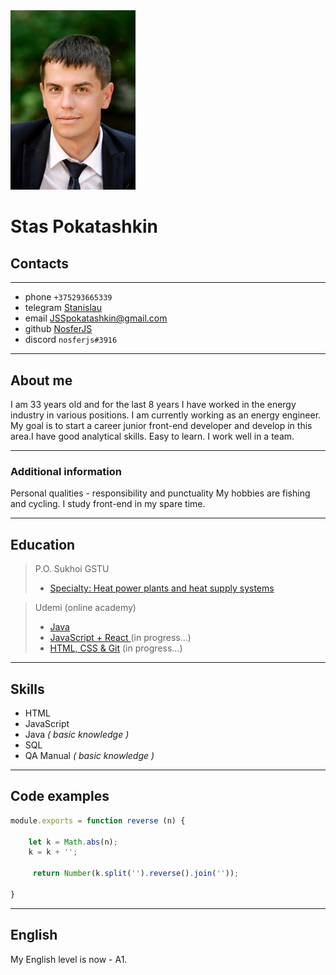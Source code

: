 <img src = "photo.jpg" alt="photo" width = 200  >

# Stas Pokatashkin
##  Contacts
***
* phone `+375293665339`
* telegram  [Stanislau](https://t.me/NosferJS)    
* email JSSpokatashkin@gmail.com
* github    [NosferJS](https://github.com/NosferJS)
* discord   `nosferjs#3916`

***
## About me
I am 33 years old and for the last 8 years I have worked in the energy industry in various positions. I am currently working as an energy engineer.
My goal is to start a career junior front-end developer and develop in this area.I have good analytical skills. Easy to learn. I work well in a team. 

***

###  Additional information   
Personal qualities - responsibility and punctuality
My hobbies are fishing and cycling.
I study front-end in my spare time.

***

## Education
> P.O. Sukhoi GSTU  
> - [Specialty: Heat power plants and heat supply systems](https://www.gstu.by/education/the-first-stage-of-higher-education/1-43-01-05)


>Udemi (online academy)
> - [Java](https://www.udemy.com/course/java-oca-oracle/)
> - [JavaScript + React ](https://www.udemy.com/course/javascript_full/)(in progress...)
> - [HTML, CSS & Git](https://www.udemy.com/course/webdeveloper/) (in progress...)

***

## Skills
+ HTML
+ JavaScript
+ Java *( basic knowledge )*
+ SQL
+ QA Manual *( basic knowledge )*
***

## Code examples
```javascript
module.exports = function reverse (n) {
    
    let k = Math.abs(n);
    k = k + '';
 
     return Number(k.split('').reverse().join(''));
  
}
```

***

## English
My English level is now - A1. 


